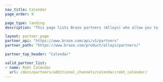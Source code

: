 ```yaml
---
nav_title: Calendar
page_order: 9

page_type: landing
description: "This page lists Braze partners (Alloys) who allow you to pull data from calendars to use in your personalized messaging."

layout: partner_page
partner_api: "https://www.braze.com/api/v1/partners"
partner_path: "https://www.braze.com/product/alloys/partners/"

partner_top_header: "Calendar"

valid_partner_list:
- name: Rokt Calendar
  url: /docs/partners/additional_channels/calendar/rokt_calendar/
---
```

